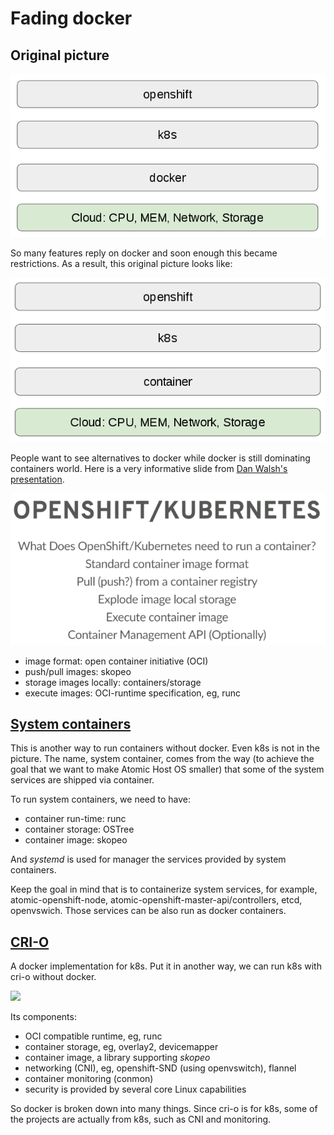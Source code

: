 # Fading docker

## Original picture

![](../images/atomic.1.png)

So many features reply on docker and soon enough this became restrictions. As a result, this original picture looks like:

![](../images/atomic.2.png)

People want to see alternatives to docker while docker is still dominating containers world.
Here is a very informative slide from [Dan Walsh's presentation](https://primetime.bluejeans.com/a2m/events/playback/4a13ca22-53df-4fee-a61d-514331093d7b).

![](../images/atomic.3.png)

* image format: open container initiative (OCI)
* push/pull images: skopeo
* storage images locally: containers/storage
* execute images: OCI-runtime specification, eg, runc

## [System containers](system_container.md)

This is another way to run containers without docker. Even k8s is not in the picture. The name, system container, comes from the way (to achieve the goal that we want to make Atomic Host OS smaller) that some of the system services are shipped via container.

To run system containers, we need to have:

* container run-time: runc
* container storage: OSTree
* container image: skopeo

And _systemd_ is used for manager the services provided by system containers.

Keep the goal in mind that is to containerize system services, for example, atomic-openshift-node, atomic-openshift-master-api/controllers, etcd, openvswich. Those services can be also run as docker containers.


## [CRI-O](cri_o.md)

A docker implementation for k8s. Put it in another way, we can run k8s with cri-o without docker.

![](http://cri-o.io/assets/images/architecture.png)



Its components:

* OCI compatible runtime, eg, runc
* container storage, eg, overlay2, devicemapper
* container image, a library supporting _skopeo_
* networking (CNI), eg, openshift-SND (using openvswitch), flannel
* container monitoring (conmon)
* security is provided by several core Linux capabilities

So docker is broken down into many things. Since cri-o is for k8s, some of the projects are actually from k8s, such as CNI and monitoring.
